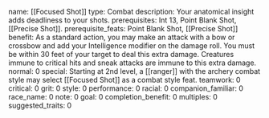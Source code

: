 name: [[Focused Shot]]
type: Combat
description: Your anatomical insight adds deadliness to your shots.
prerequisites: Int 13, Point Blank Shot, [[Precise Shot]].
prerequisite_feats: Point Blank Shot, [[Precise Shot]]
benefit: As a standard action, you may make an attack with a bow or crossbow and add your Intelligence modifier on the damage roll. You must be within 30 feet of your target to deal this extra damage. Creatures immune to critical hits and sneak attacks are immune to this extra damage.
normal: 0
special: Starting at 2nd level, a [[ranger]] with the archery combat style may select [[Focused Shot]] as a combat style feat.
teamwork: 0
critical: 0
grit: 0
style: 0
performance: 0
racial: 0
companion_familiar: 0
race_name: 0
note: 0
goal: 0
completion_benefit: 0
multiples: 0
suggested_traits: 0
